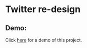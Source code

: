 # Twitter re-design
## Demo:
Click [here](https://pavi532.github.io/Twitter/) for a demo of this project.

